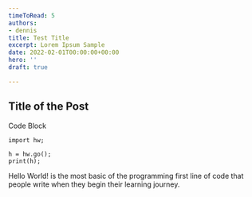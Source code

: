 ```yaml
---
timeToRead: 5
authors:
- dennis
title: Test Title
excerpt: Lorem Ipsum Sample
date: 2022-02-01T00:00:00+00:00
hero: ''
draft: true

---
```

## Title of the Post

Code Block

    import hw;
    
    h = hw.go();
    print(h);

Hello World! is the most basic of the programming first line of code that people write when they begin their learning journey.